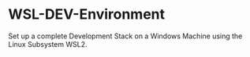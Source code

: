 # WSL-DEV-Environment
Set up a complete Development Stack on a Windows Machine using the Linux Subsystem WSL2.
